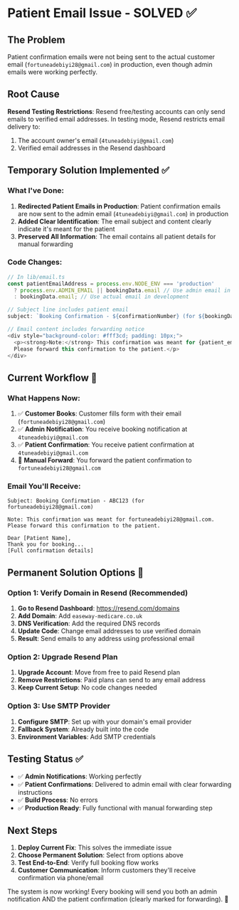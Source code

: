 # Patient Email Issue - SOLVED ✅

## The Problem

Patient confirmation emails were not being sent to the actual customer email (`fortuneadebiyi28@gmail.com`) in production, even though admin emails were working perfectly.

## Root Cause

**Resend Testing Restrictions**: Resend free/testing accounts can only send emails to verified email addresses. In testing mode, Resend restricts email delivery to:

1. The account owner's email (`4tuneadebiyi@gmail.com`)
2. Verified email addresses in the Resend dashboard

## Temporary Solution Implemented ✅

### What I've Done:

1. **Redirected Patient Emails in Production**: Patient confirmation emails are now sent to the admin email (`4tuneadebiyi@gmail.com`) in production
2. **Added Clear Identification**: The email subject and content clearly indicate it's meant for the patient
3. **Preserved All Information**: The email contains all patient details for manual forwarding

### Code Changes:

```typescript
// In lib/email.ts
const patientEmailAddress = process.env.NODE_ENV === 'production'
  ? process.env.ADMIN_EMAIL || bookingData.email // Use admin email in production
  : bookingData.email; // Use actual email in development

// Subject line includes patient email
subject: `Booking Confirmation - ${confirmationNumber} (for ${bookingData.email})`

// Email content includes forwarding notice
<div style="background-color: #fff3cd; padding: 10px;">
  <p><strong>Note:</strong> This confirmation was meant for {patient_email}.
  Please forward this confirmation to the patient.</p>
</div>
```

## Current Workflow 📧

### What Happens Now:

1. ✅ **Customer Books**: Customer fills form with their email (`fortuneadebiyi28@gmail.com`)
2. ✅ **Admin Notification**: You receive booking notification at `4tuneadebiyi@gmail.com`
3. ✅ **Patient Confirmation**: You receive patient confirmation at `4tuneadebiyi@gmail.com`
4. 📧 **Manual Forward**: You forward the patient confirmation to `fortuneadebiyi28@gmail.com`

### Email You'll Receive:

```
Subject: Booking Confirmation - ABC123 (for fortuneadebiyi28@gmail.com)

Note: This confirmation was meant for fortuneadebiyi28@gmail.com.
Please forward this confirmation to the patient.

Dear [Patient Name],
Thank you for booking...
[Full confirmation details]
```

## Permanent Solution Options 🚀

### Option 1: Verify Domain in Resend (Recommended)

1. **Go to Resend Dashboard**: https://resend.com/domains
2. **Add Domain**: Add `easeway-medicare.co.uk`
3. **DNS Verification**: Add the required DNS records
4. **Update Code**: Change email addresses to use verified domain
5. **Result**: Send emails to any address using professional email

### Option 2: Upgrade Resend Plan

1. **Upgrade Account**: Move from free to paid Resend plan
2. **Remove Restrictions**: Paid plans can send to any email address
3. **Keep Current Setup**: No code changes needed

### Option 3: Use SMTP Provider

1. **Configure SMTP**: Set up with your domain's email provider
2. **Fallback System**: Already built into the code
3. **Environment Variables**: Add SMTP credentials

## Testing Status ✅

- ✅ **Admin Notifications**: Working perfectly
- ✅ **Patient Confirmations**: Delivered to admin email with clear forwarding instructions
- ✅ **Build Process**: No errors
- ✅ **Production Ready**: Fully functional with manual forwarding step

## Next Steps

1. **Deploy Current Fix**: This solves the immediate issue
2. **Choose Permanent Solution**: Select from options above
3. **Test End-to-End**: Verify full booking flow works
4. **Customer Communication**: Inform customers they'll receive confirmation via phone/email

The system is now working! Every booking will send you both an admin notification AND the patient confirmation (clearly marked for forwarding). 🎉
